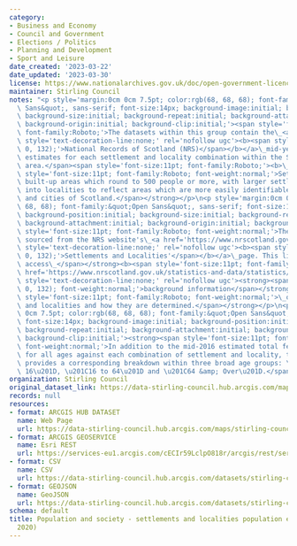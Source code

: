 ```yaml
---
category:
- Business and Economy
- Council and Government
- Elections / Politics
- Planning and Development
- Sport and Leisure
date_created: '2023-03-22'
date_updated: '2023-03-30'
license: https://www.nationalarchives.gov.uk/doc/open-government-licence/version/3/
maintainer: Stirling Council
notes: "<p style='margin:0cm 0cm 7.5pt; color:rgb(68, 68, 68); font-family:&quot;Open\
  \ Sans&quot;, sans-serif; font-size:14px; background-image:initial; background-position:initial;\
  \ background-size:initial; background-repeat:initial; background-attachment:initial;\
  \ background-origin:initial; background-clip:initial;'><span style='font-size:11pt;\
  \ font-family:Roboto;'>The datasets within this group contain the\_<a href='https://www.nrscotland.gov.uk/'\
  \ style='text-decoration-line:none;' rel='nofollow ugc'><b><span style='color:rgb(86,\
  \ 0, 132);'>National Records of Scotland (NRS)</span></b></a>\_mid-year population\
  \ estimates for each settlement and locality combination within the Stirling Council\
  \ area.</span><span style='font-size:11pt; font-family:Roboto;'><b>\_</b></span><strong><span\
  \ style='font-size:11pt; font-family:Roboto; font-weight:normal;'>Settlements are\
  \ built-up areas which round to 500 people or more, with larger settlements divided\
  \ into localities to reflect areas which are more easily identifiable as the towns\
  \ and cities of Scotland.</span></strong></p>\n<p style='margin:0cm 0cm 7.5pt; color:rgb(68,\
  \ 68, 68); font-family:&quot;Open Sans&quot;, sans-serif; font-size:14px; background-image:initial;\
  \ background-position:initial; background-size:initial; background-repeat:initial;\
  \ background-attachment:initial; background-origin:initial; background-clip:initial;'><strong><span\
  \ style='font-size:11pt; font-family:Roboto; font-weight:normal;'>The datasets are\
  \ sourced from the NRS website's\_<a href='https://www.nrscotland.gov.uk/statistics-and-data/statistics/statistics-by-theme/population/population-estimates/settlements-and-localities'\
  \ style='text-decoration-line:none;' rel='nofollow ugc'><b><span style='color:rgb(86,\
  \ 0, 132);'>Settlements and Localities'</span></b></a>\_page. This link also provides\
  \ access\_</span></strong><b><span style='font-size:11pt; font-family:Roboto;'><a\
  \ href='https://www.nrscotland.gov.uk/statistics-and-data/statistics/statistics-by-theme/population/population-estimates/special-area-population-estimates/settlements-and-localities/background-information'\
  \ style='text-decoration-line:none;' rel='nofollow ugc'><strong><span style='color:rgb(86,\
  \ 0, 132); font-weight:normal;'>background information</span></strong></a></span></b><strong><span\
  \ style='font-size:11pt; font-family:Roboto; font-weight:normal;'>\_on settlements\
  \ and localities and how they are determined.</span></strong></p>\n<p style='margin:0cm\
  \ 0cm 7.5pt; color:rgb(68, 68, 68); font-family:&quot;Open Sans&quot;, sans-serif;\
  \ font-size:14px; background-image:initial; background-position:initial; background-size:initial;\
  \ background-repeat:initial; background-attachment:initial; background-origin:initial;\
  \ background-clip:initial;'><strong><span style='font-size:11pt; font-family:Roboto;\
  \ font-weight:normal;'>In addition to the mid-2016 estimated total female population\
  \ for all ages against each combination of settlement and locality, this dataset\
  \ provides a corresponding breakdown within three broad age groups: \u201CUnder\
  \ 16\u201D, \u201C16 to 64\u201D and \u201C64 &amp; Over\u201D.</span></strong></p>"
organization: Stirling Council
original_dataset_link: https://data-stirling-council.hub.arcgis.com/maps/stirling-council::population-and-society-settlements-and-localities-population-estimates-female-2020
records: null
resources:
- format: ARCGIS HUB DATASET
  name: Web Page
  url: https://data-stirling-council.hub.arcgis.com/maps/stirling-council::population-and-society-settlements-and-localities-population-estimates-female-2020
- format: ARCGIS GEOSERVICE
  name: Esri REST
  url: https://services-eu1.arcgis.com/cECIr59LclpO818r/arcgis/rest/services/popultation%20and%20society%20-%20settlements%20and%20localities%20population%20estimates%20(female%202020)/FeatureServer/0
- format: CSV
  name: CSV
  url: https://data-stirling-council.hub.arcgis.com/datasets/stirling-council::population-and-society-settlements-and-localities-population-estimates-female-2020.csv?outSR=%7B%22latestWkid%22%3A3857%2C%22wkid%22%3A102100%7D
- format: GEOJSON
  name: GeoJSON
  url: https://data-stirling-council.hub.arcgis.com/datasets/stirling-council::population-and-society-settlements-and-localities-population-estimates-female-2020.geojson?outSR=%7B%22latestWkid%22%3A3857%2C%22wkid%22%3A102100%7D
schema: default
title: Population and society - settlements and localities population estimates (female
  2020)
---
```

